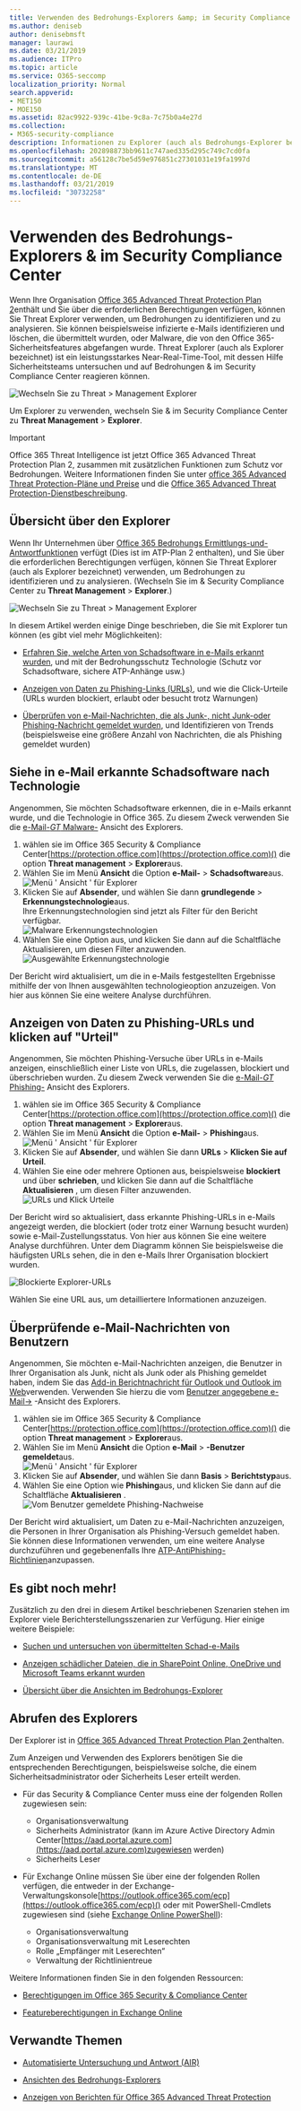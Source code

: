 ```yaml
---
title: Verwenden des Bedrohungs-Explorers &amp; im Security Compliance Center
ms.author: deniseb
author: denisebmsft
manager: laurawi
ms.date: 03/21/2019
ms.audience: ITPro
ms.topic: article
ms.service: O365-seccomp
localization_priority: Normal
search.appverid:
- MET150
- MOE150
ms.assetid: 82ac9922-939c-41be-9c8a-7c75b0a4e27d
ms.collection:
- M365-security-compliance
description: Informationen zu Explorer (auch als Bedrohungs-Explorer bezeichnet) &amp; im Security Compliance Center.
ms.openlocfilehash: 202898873bb9611c747aed335d295c749c7cd0fa
ms.sourcegitcommit: a56128c7be5d59e976851c27301031e19fa1997d
ms.translationtype: MT
ms.contentlocale: de-DE
ms.lasthandoff: 03/21/2019
ms.locfileid: "30732258"
---
```

# <a name="use-threat-explorer-in-the-security-amp-compliance-center"></a>Verwenden des Bedrohungs-Explorers &amp; im Security Compliance Center

Wenn Ihre Organisation [Office 365 Advanced Threat Protection Plan 2](office-365-ti.md)enthält und Sie über die erforderlichen Berechtigungen verfügen, können Sie Threat Explorer verwenden, um Bedrohungen zu identifizieren und zu analysieren. Sie können beispielsweise infizierte e-Mails identifizieren und löschen, die übermittelt wurden, oder Malware, die von den Office 365-Sicherheitsfeatures abgefangen wurde. Threat Explorer (auch als Explorer bezeichnet) ist ein leistungsstarkes Near-Real-Time-Tool, mit dessen Hilfe Sicherheitsteams untersuchen und auf Bedrohungen &amp; im Security Compliance Center reagieren können.
  
![Wechseln Sie zu Threat \> Management Explorer](media/cab32fa2-66f1-4ad5-bc1d-2bac4dbeb48c.png)
  
Um Explorer zu verwenden, wechseln Sie &amp; im Security Compliance Center zu **Threat Management** \> **Explorer**.

> [!IMPORTANT]
> Office 365 Threat Intelligence ist jetzt Office 365 Advanced Threat Protection Plan 2, zusammen mit zusätzlichen Funktionen zum Schutz vor Bedrohungen. Weitere Informationen finden Sie unter [office 365 Advanced Threat Protection-Pläne und Preise](https://products.office.com/exchange/advance-threat-protection) und die [Office 365 Advanced Threat Protection-Dienstbeschreibung](https://docs.microsoft.com/office365/servicedescriptions/office-365-advanced-threat-protection-service-description).
      
## <a name="explorer-overview"></a>Übersicht über den Explorer

Wenn Ihr Unternehmen über [Office 365 Bedrohungs Ermittlungs-und-Antwortfunktionen](office-365-ti.md) verfügt (Dies ist im ATP-Plan 2 enthalten), und Sie über die erforderlichen Berechtigungen verfügen, können Sie Threat Explorer (auch als Explorer bezeichnet) verwenden, um Bedrohungen zu identifizieren und zu analysieren. (Wechseln Sie im &amp; Security Compliance Center zu **Threat Management** \> **Explorer**.)

![Wechseln Sie zu Threat \> Management Explorer](media/cab32fa2-66f1-4ad5-bc1d-2bac4dbeb48c.png)

In diesem Artikel werden einige Dinge beschrieben, die Sie mit Explorer tun können (es gibt viel mehr Möglichkeiten):

- [Erfahren Sie, welche Arten von Schadsoftware in e-Mails erkannt wurden](#see-malware-detected-in-email-by-technology), und mit der Bedrohungsschutz Technologie (Schutz vor Schadsoftware, sichere ATP-Anhänge usw.)

- [Anzeigen von Daten zu Phishing-Links (URLs)](#view-data-about-phishing-urls-and-click-verdict), und wie die Click-Urteile (URLs wurden blockiert, erlaubt oder besucht trotz Warnungen)

- [Überprüfen von e-Mail-Nachrichten, die als Junk-, nicht Junk-oder Phishing-Nachricht gemeldet wurden](#review-email-messages-reported-by-users), und Identifizieren von Trends (beispielsweise eine größere Anzahl von Nachrichten, die als Phishing gemeldet wurden) 

## <a name="see-malware-detected-in-email-by-technology"></a>Siehe in e-Mail erkannte Schadsoftware nach Technologie

Angenommen, Sie möchten Schadsoftware erkennen, die in e-Mails erkannt wurde, und die Technologie in Office 365. Zu diesem Zweck verwenden Sie die [e-Mail-_GT_ Malware-](threat-explorer-views.md#email--malware) Ansicht des Explorers.

1. wählen sie im Office 365 Security & Compliance Center[https://protection.office.com](https://protection.office.com)() die option **Threat management** > **Explorer**aus.
2. Wählen Sie im Menü **Ansicht** die Option **e-Mail-** > **Schadsoftware**aus.<br/>![Menü ' Ansicht ' für Explorer](media/ExplorerViewEmailMalwareMenu.png)<br/>
3. Klicken Sie auf **Absender**, und wählen Sie dann **grundlegende** > **Erkennungstechnologie**aus.<br/>Ihre Erkennungstechnologien sind jetzt als Filter für den Bericht verfügbar.<br/>![Malware Erkennungstechnologien](media/ExplorerEmailMalwareDetectionTech.png)<br/> 
4. Wählen Sie eine Option aus, und klicken Sie dann auf die Schaltfläche Aktualisieren, um diesen Filter anzuwenden.<br/>![Ausgewählte Erkennungstechnologie](media/ExplorerEmailMalwareDetectionTechATP.png)<br/> 

Der Bericht wird aktualisiert, um die in e-Mails festgestellten Ergebnisse mithilfe der von Ihnen ausgewählten technologieoption anzuzeigen. Von hier aus können Sie eine weitere Analyse durchführen.

## <a name="view-data-about-phishing-urls-and-click-verdict"></a>Anzeigen von Daten zu Phishing-URLs und klicken auf "Urteil"

Angenommen, Sie möchten Phishing-Versuche über URLs in e-Mails anzeigen, einschließlich einer Liste von URLs, die zugelassen, blockiert und überschrieben wurden. Zu diesem Zweck verwenden Sie die [e-Mail-_GT_ Phishing-](threat-explorer-views.md#email--phish) Ansicht des Explorers.

1. wählen sie im Office 365 Security & Compliance Center[https://protection.office.com](https://protection.office.com)() die option **Threat management** > **Explorer**aus.
2. Wählen Sie im Menü **Ansicht** die Option **e-Mail-** > **Phishing**aus.<br/>![Menü ' Ansicht ' für Explorer](media/ExplorerViewEmailPhishMenu.png)<br/>
3. Klicken Sie auf **Absender**, und wählen Sie dann **URLs** > **Klicken Sie auf Urteil**.
4. Wählen Sie eine oder mehrere Optionen aus, beispielsweise **blockiert** und über **schrieben**, und klicken Sie dann auf die Schaltfläche **Aktualisieren** , um diesen Filter anzuwenden.<br/>![URLs und Klick Urteile](media/ThreatExplorerEmailPhishClickVerdictOptions.png)<br/>

Der Bericht wird so aktualisiert, dass erkannte Phishing-URLs in e-Mails angezeigt werden, die blockiert (oder trotz einer Warnung besucht wurden) sowie e-Mail-Zustellungsstatus. Von hier aus können Sie eine weitere Analyse durchführen. Unter dem Diagramm können Sie beispielsweise die häufigsten URLs sehen, die in den e-Mails Ihrer Organisation blockiert wurden. 

![Blockierte Explorer-URLs](media/ExplorerPhishClickVerdictURLs.png) 

Wählen Sie eine URL aus, um detailliertere Informationen anzuzeigen.

## <a name="review-email-messages-reported-by-users"></a>Überprüfende e-Mail-Nachrichten von Benutzern

Angenommen, Sie möchten e-Mail-Nachrichten anzeigen, die Benutzer in Ihrer Organisation als Junk, nicht als Junk oder als Phishing gemeldet haben, indem Sie das [Add-in Berichtnachricht für Outlook und Outlook im Web](enable-the-report-message-add-in.md)verwenden. Verwenden Sie hierzu die vom [Benutzer angegebene e-Mail->](threat-explorer-views.md#email--user-reported) -Ansicht des Explorers.

1. wählen sie im Office 365 Security & Compliance Center[https://protection.office.com](https://protection.office.com)() die option **Threat management** > **Explorer**aus.
2. Wählen Sie im Menü **Ansicht** die Option **e-Mail** > **-Benutzer gemeldet**aus.<br/>![Menü ' Ansicht ' für Explorer](media/ExplorerViewMenuEmailUserReported.png)<br/>
3. Klicken Sie auf **Absender**, und wählen Sie dann **Basis** > **Berichtstyp**aus.
4. Wählen Sie eine Option wie **Phishing**aus, und klicken Sie dann auf die Schaltfläche **Aktualisieren** . <br/>![Vom Benutzer gemeldete Phishing-Nachweise](media/EmailUserReportedReportType.png)<br/> 

Der Bericht wird aktualisiert, um Daten zu e-Mail-Nachrichten anzuzeigen, die Personen in Ihrer Organisation als Phishing-Versuch gemeldet haben. Sie können diese Informationen verwenden, um eine weitere Analyse durchzuführen und gegebenenfalls Ihre [ATP-AntiPhishing-Richtlinien](set-up-anti-phishing-policies.md)anzupassen.

## <a name="theres-more"></a>Es gibt noch mehr!

Zusätzlich zu den drei in diesem Artikel beschriebenen Szenarien stehen im Explorer viele Berichterstellungsszenarien zur Verfügung. Hier einige weitere Beispiele:

- [Suchen und untersuchen von übermittelten Schad-e-Mails](investigate-malicious-email-that-was-delivered.md)

- [Anzeigen schädlicher Dateien, die in SharePoint Online, OneDrive und Microsoft Teams erkannt wurden](malicious-files-detected-in-spo-odb-or-teams.md)

- [Übersicht über die Ansichten im Bedrohungs-Explorer](threat-explorer-views.md)

## <a name="how-to-get-explorer"></a>Abrufen des Explorers

Der Explorer ist in [Office 365 Advanced Threat Protection Plan 2](office-365-ti.md)enthalten. 

Zum Anzeigen und Verwenden des Explorers benötigen Sie die entsprechenden Berechtigungen, beispielsweise solche, die einem Sicherheitsadministrator oder Sicherheits Leser erteilt werden. 

- Für das Security &amp; Compliance Center muss eine der folgenden Rollen zugewiesen sein:
    - Organisationsverwaltung
    - Sicherheits Administrator (kann im Azure Active Directory Admin Center[https://aad.portal.azure.com](https://aad.portal.azure.com)zugewiesen werden)
    - Sicherheits Leser

- Für Exchange Online müssen Sie über eine der folgenden Rollen verfügen, die entweder in der Exchange-Verwaltungskonsole[https://outlook.office365.com/ecp](https://outlook.office365.com/ecp)() oder mit PowerShell-Cmdlets zugewiesen sind (siehe [Exchange Online PowerShell](https://docs.microsoft.com/powershell/exchange/exchange-online/exchange-online-powershell?view=exchange-ps)):
    - Organisationsverwaltung
    - Organisationsverwaltung mit Leserechten
    - Rolle „Empfänger mit Leserechten“
    - Verwaltung der Richtlinientreue

Weitere Informationen finden Sie in den folgenden Ressourcen:

- [Berechtigungen im Office 365 Security &amp; Compliance Center](permissions-in-the-security-and-compliance-center.md)

- [Featureberechtigungen in Exchange Online](https://docs.microsoft.com/exchange/permissions-exo/feature-permissions)
  
## <a name="related-topics"></a>Verwandte Themen

- [Automatisierte Untersuchung und Antwort (AIR)](automated-investigation-response-office.md)

- [Ansichten des Bedrohungs-Explorers](threat-explorer-views.md)

- [Anzeigen von Berichten für Office 365 Advanced Threat Protection](view-reports-for-atp.md)
